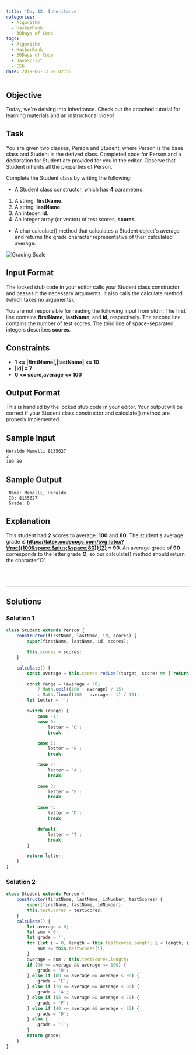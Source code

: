 ```yaml
---
title: 'Day 12: Inheritance'
categories:
  - Algorithm
  - HackerRank
  - 30Days of Code
tags:
  - Algorithm
  - HackerRank
  - 30Days of Code
  - JavaScript
  - ES6
date: 2019-06-13 00:02:55
---
```


## Objective

Today, we're delving into Inheritance. Check out the attached tutorial for learning materials and an instructional video!

<!-- more -->

## Task

You are given two classes, Person and Student, where Person is the base class and Student is the derived class. Completed code for Person and a declaration for Student are provided for you in the editor. Observe that Student inherits all the properties of Person.

Complete the Student class by writing the following:

- A Student class constructor, which has **4** parameters:

1. A string, **firstName**.
2. A string, **lastName**.
3. An integer, **id**.
4. An integer array (or vector) of test scores, **scores**.

- A char calculate() method that calculates a Student object's average and returns the grade character representative of their calculated average:

![Grading Scale](https://s3.amazonaws.com/hr-challenge-images/17165/1458142706-3073bc9143-Grading.png)


## Input Format

The locked stub code in your editor calls your Student class constructor and passes it the necessary arguments. It also calls the calculate method (which takes no arguments).

You are not responsible for reading the following input from stdin: 
The first line contains **firstName**, **lastName**, and **id**, respectively. The second line contains the number of test scores. The third line of space-separated integers describes **scores**.


## Constraints
   
- **1 <= |firstName|,|lastName| <= 10**
- **|id| = 7**
- **0 <= score,average <= 100**


## Output Format

This is handled by the locked stub code in your editor. Your output will be correct if your Student class constructor and calculate() method are properly implemented.


## Sample Input

```
Heraldo Memelli 8135627
2
100 80
```


## Sample Output

```
 Name: Memelli, Heraldo
 ID: 8135627
 Grade: O
```


## Explanation

This student had **2** scores to average: **100** and **80**. The student's average grade is **https://latex.codecogs.com/svg.latex?\frac{(100&space;&plus;&space;80)}{2} = 90**. An average grade of **90** corresponds to the letter grade **O**, so our calculate() method should return the character'O'.

<br/>
<br/>

---

## Solutions

### Solution 1

```javascript
class Student extends Person {
    constructor(firstName, lastName, id, scores) {
        super(firstName, lastName, id, scores);

        this.scores = scores;
    }

    calculate() {
        const average = this.scores.reduce((target, score) => { return target + score }) / this.scores.length;

        const range = (average < 70)
            ? Math.ceil((100 - average) / 15)
            : Math.floor((100 - average - 1) / 10);
        let letter = '';

        switch (range) {
            case -1:
            case 0:
                letter = 'O';
                break;

            case 1:
                letter = 'E';
                break;

            case 2:
                letter = 'A';
                break;

            case 3:
                letter = 'P';
                break;

            case 4:
                letter = 'D';
                break;

            default:
                letter = 'T';
                break;
        }

        return letter;
    }
}
```

### Solution 2

```javascript
class Student extends Person {
    constructor(firstName, lastName, idNumber, testScores) {
        super(firstName, lastName, idNumber);
        this.testScores = testScores;
    }
    calculate() {
        let average = 0;
        let sum = 0;
        let grade = '';
        for (let i = 0, length = this.testScores.length; i < length; i++) {
            sum += this.testScores[i];
        }
        average = sum / this.testScores.length;
        if (90 <= average && average <= 100) {
            grade = 'O';
        } else if (80 <= average && average < 90) {
            grade = 'E';
        } else if (70 <= average && average < 80) {
            grade = 'A';
        } else if (55 <= average && average < 70) {
            grade = 'P';
        } else if (40 <= average && average < 55) {
            grade = 'D';
        } else {
            grade = 'T';
        }
        return grade;
    }
}
```